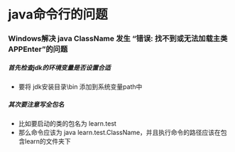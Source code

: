 # java命令行的问题

### Windows解决 java ClassName 发生 “错误: 找不到或无法加载主类 APPEnter”的问题

##### 首先检查jdk的环境变量是否设置合适

* 要将 jdk安装目录\bin 添加到系统变量path中

##### 其次要注意写全包名

* 比如要启动的类的包名为 learn.test
* 那么命令应该为 java learn.test.ClassName，并且执行命令的路径应该在包含learn的文件夹下